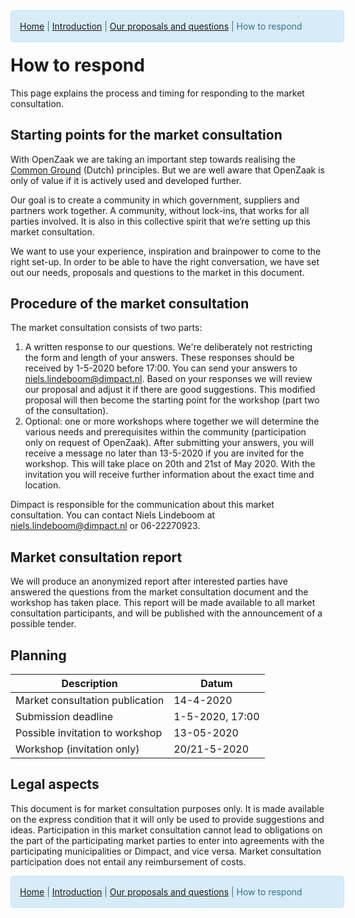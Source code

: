 <div style="clear: all;float:left;width: 100%;padding: 1em;margin-bottom: 20px;border: 1px solid #bce8f1;background: #D8ECF7;
text-align: left;font-size: 100%;line-height: 1.5em;border-radius: 5px;color: #31708f;"><a href="README.md">Home</a> | <a href="introduction-en.md">Introduction</a> | <a href="introduction-en.md">Our proposals and questions</a> | How to respond</div>

# How to respond

This page explains the process and timing for responding to the market consultation.

## Starting points for the market consultation

With OpenZaak we are taking an important step towards realising the [Common Ground](https://commonground.nl/cms/view/54476259/over-common-ground) (Dutch) principles. But we are well aware that OpenZaak is only of value if it is actively used and developed further.

Our goal is to create a community in which government, suppliers and partners work together. A community, without lock-ins, that works for all parties involved. It is also in this collective spirit that we’re setting up this market consultation.

We want to use your experience, inspiration and brainpower to come to the right set-up. In order to be able to have the right conversation, we have set out our needs, proposals and questions to the market in this document.

## Procedure of the market consultation

The market consultation consists of two parts:

1. A written response to our questions. We're deliberately not restricting the form and length of your answers. These responses should be received by 1-5-2020 before 17:00. You can send your answers to niels.lindeboom@dimpact.nl. Based on your responses we will review our proposal and adjust it if there are good suggestions. This modified proposal will then become the starting point for the workshop (part two of the consultation).
2. Optional: one or more workshops where together we will determine the various needs and prerequisites within the community (participation only on request of OpenZaak). After submitting your answers, you will receive a message no later than 13-5-2020 if you are invited for the workshop. This will take place on 20th and 21st of May 2020. With the invitation you will receive further information about the exact time and location.

Dimpact is responsible for the communication about this market consultation. You can contact Niels Lindeboom at niels.lindeboom@dimpact.nl or 06-22270923.

## Market consultation report

We will produce an anonymized report after interested parties have answered the questions from the market consultation document and the workshop has taken place. This report will be made available to all market consultation participants, and will be published with the announcement of a possible tender.

## Planning

| Description | Datum |
|-------------|-------|
| Market consultation publication | 14-4-2020 |
| Submission deadline | 1-5-2020, 17:00 |
| Possible invitation to workshop | 13-05-2020 |
| Workshop (invitation only) | 20/21-5-2020 |

## Legal aspects

This document is for market consultation purposes only. It is made available on the express condition that it will only be used to provide suggestions and ideas. Participation in this market consultation cannot lead to obligations on the part of the participating market parties to enter into agreements with the participating municipalities or Dimpact, and vice versa. Market consultation participation does not entail any reimbursement of costs.

<div style="clear: all;float:left;width: 100%;padding: 1em;margin-bottom: 20px;border: 1px solid #bce8f1;background: #D8ECF7;
text-align: left;font-size: 100%;line-height: 1.5em;border-radius: 5px;color: #31708f;"><a href="README.md">Home</a> | <a href="introduction-en.md">Introduction</a> | <a href="introduction-en.md">Our proposals and questions</a> | How to respond</div>
